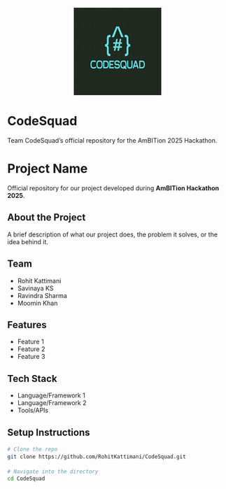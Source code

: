 <p align="center">
  <img src="logo.png" alt="Project Logo" width="200"/>
</p>

# CodeSquad
Team CodeSquad’s official repository for the AmBITion 2025 Hackathon.

# Project Name

Official repository for our project developed during **AmBITion Hackathon 2025**.

## About the Project
A brief description of what our project does, the problem it solves, or the idea behind it.  

## Team
- Rohit Kattimani  
- Savinaya KS  
- Ravindra Sharma  
- Moomin Khan  

## Features
- Feature 1  
- Feature 2  
- Feature 3  

## Tech Stack
- Language/Framework 1  
- Language/Framework 2  
- Tools/APIs  

## Setup Instructions
```bash
# Clone the repo
git clone https://github.com/RohitKattimani/CodeSquad.git

# Navigate into the directory
cd CodeSquad
